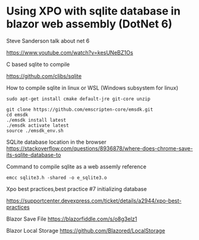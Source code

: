 # Using XPO with sqlite database in blazor web assembly (DotNet 6)


Steve Sanderson talk about net 6

https://www.youtube.com/watch?v=kesUNeBZ1Os

C based sqlite to compile

https://github.com/clibs/sqlite

How to compile sqlite in linux or WSL (Windows subsystem for linux)

```<language>
sudo apt-get install cmake default-jre git-core unzip

git clone https://github.com/emscripten-core/emsdk.git
cd emsdk
./emsdk install latest
./emsdk activate latest
source ./emsdk_env.sh
```

SQLite database location in the browser
https://stackoverflow.com/questions/8936878/where-does-chrome-save-its-sqlite-database-to


Command to compile sqlite as a web assemly reference

```<language>
emcc sqlite3.h -shared -o e_sqlite3.o
```

Xpo best practices,best practice #7 initializing database

https://supportcenter.devexpress.com/ticket/details/a2944/xpo-best-practices

Blazor Save File
https://blazorfiddle.com/s/o8g3elz1

Blazor Local Storage
https://github.com/Blazored/LocalStorage

